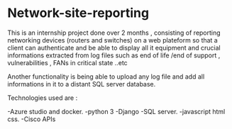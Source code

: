 # Network-site-reporting

This is an internship project done over 2 months , consisting of reporting networking devices (routers and switches) on a web plateform 
so that a client can authenticate and be able to display all it equipment and crucial informations extracted from log files such as 
end of life /end of support , vulnerabilities , FANs in critical state ..etc

Another functionality is being able to upload any log file and add all informations in it to a distant SQL server database.

Technologies used are :

-Azure studio and docker.
-python 3
-Django
-SQL server.
-javascript html css.
-Cisco APIs
